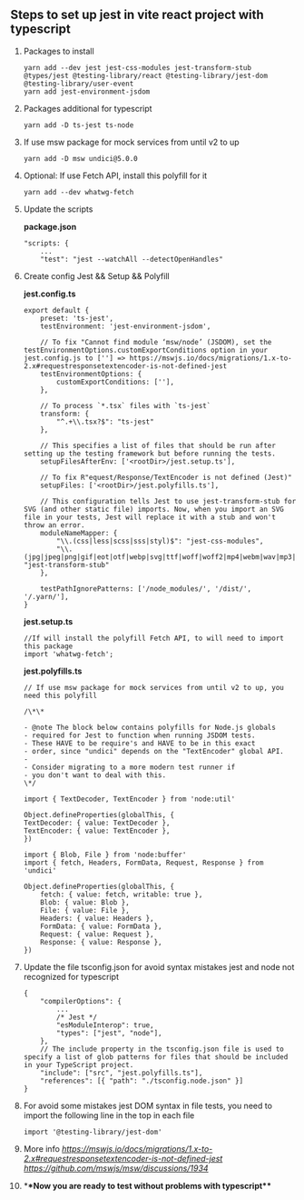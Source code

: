 ## Steps to set up jest in vite react project with typescript

1. Packages to install

   ```
   yarn add --dev jest jest-css-modules jest-transform-stub @types/jest @testing-library/react @testing-library/jest-dom @testing-library/user-event
   yarn add jest-environment-jsdom
   ```

2. Packages additional for typescript
   ```
   yarn add -D ts-jest ts-node
   ```
3. If use msw package for mock services from until v2 to up

   ```
   yarn add -D msw undici@5.0.0
   ```

4. Optional: If use Fetch API, install this polyfill for it

   ```
   yarn add --dev whatwg-fetch
   ```

5. Update the scripts

   **package.json**

   ```
   "scripts: {
       ...
       "test": "jest --watchAll --detectOpenHandles"
   ```

6. Create config Jest && Setup && Polyfill

   **jest.config.ts**

   ```
   export default {
       preset: 'ts-jest',
       testEnvironment: 'jest-environment-jsdom',

       // To fix "Cannot find module ‘msw/node’ (JSDOM), set the testEnvironmentOptions.customExportConditions option in your jest.config.js to [''] => https://mswjs.io/docs/migrations/1.x-to-2.x#requestresponsetextencoder-is-not-defined-jest
       testEnvironmentOptions: {
           customExportConditions: [''],
       },

       // To process `*.tsx` files with `ts-jest`
       transform: {
           "^.+\\.tsx?$": "ts-jest"
       },

       // This specifies a list of files that should be run after setting up the testing framework but before running the tests.
       setupFilesAfterEnv: ['<rootDir>/jest.setup.ts'],

       // To fix R"equest/Response/TextEncoder is not defined (Jest)"
       setupFiles: ['<rootDir>/jest.polyfills.ts'],

       // This configuration tells Jest to use jest-transform-stub for SVG (and other static file) imports. Now, when you import an SVG file in your tests, Jest will replace it with a stub and won't throw an error.
       moduleNameMapper: {
           "\\.(css|less|scss|sss|styl)$": "jest-css-modules",
           "\\.(jpg|jpeg|png|gif|eot|otf|webp|svg|ttf|woff|woff2|mp4|webm|wav|mp3|m4a|aac|oga)$": "jest-transform-stub"
       },

       testPathIgnorePatterns: ['/node_modules/', '/dist/', '/.yarn/'],
   }
   ```

   **jest.setup.ts**

   ```
   //If will install the polyfill Fetch API, to will need to import this package
   import 'whatwg-fetch';
   ```

   **jest.polyfills.ts**

   ```
   // If use msw package for mock services from until v2 to up, you need this polyfill

   /\*\*

   - @note The block below contains polyfills for Node.js globals
   - required for Jest to function when running JSDOM tests.
   - These HAVE to be require's and HAVE to be in this exact
   - order, since "undici" depends on the "TextEncoder" global API.
   -
   - Consider migrating to a more modern test runner if
   - you don't want to deal with this.
   \*/

   import { TextDecoder, TextEncoder } from 'node:util'

   Object.defineProperties(globalThis, {
   TextDecoder: { value: TextDecoder },
   TextEncoder: { value: TextEncoder },
   })

   import { Blob, File } from 'node:buffer'
   import { fetch, Headers, FormData, Request, Response } from 'undici'

   Object.defineProperties(globalThis, {
       fetch: { value: fetch, writable: true },
       Blob: { value: Blob },
       File: { value: File },
       Headers: { value: Headers },
       FormData: { value: FormData },
       Request: { value: Request },
       Response: { value: Response },
   })
   ```

7. Update the file tsconfig.json for avoid syntax mistakes jest and node not recognized for typescript

   ```
   {
       "compilerOptions": {
           ...
           /* Jest */
           "esModuleInterop": true,
           "types": ["jest", "node"],
       },
       // The include property in the tsconfig.json file is used to specify a list of glob patterns for files that should be included in your TypeScript project.
       "include": ["src", "jest.polyfills.ts"],
       "references": [{ "path": "./tsconfig.node.json" }]
   }

   ```

8. For avoid some mistakes jest DOM syntax in file tests, you need to import the following line in the top in each file

   ```
   import '@testing-library/jest-dom'
   ```

9. More info
   *https://mswjs.io/docs/migrations/1.x-to-2.x#requestresponsetextencoder-is-not-defined-jest*
   *https://github.com/mswjs/msw/discussions/1934*

10. \***\*Now you are ready to test without problems with typescript\*\***
